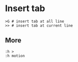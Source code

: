 # Insert tab

    >G # insert tab at all line
    >> # insert tab at current line

## More

    :h >
    :h motion
